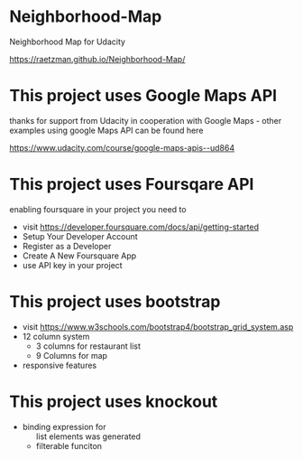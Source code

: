 # Neighborhood-Map
Neighborhood Map for Udacity

https://raetzman.github.io/Neighborhood-Map/

# This project uses Google Maps API
thanks for support from Udacity in cooperation with Google Maps - other examples using google Maps API can be found here

https://www.udacity.com/course/google-maps-apis--ud864

# This project uses Foursqare API
enabling foursquare in your project you need to 
* visit https://developer.foursquare.com/docs/api/getting-started
* Setup Your Developer Account
* Register as a Developer
* Create A New Foursquare App
* use API key in your project

# This project uses bootstrap
* visit https://www.w3schools.com/bootstrap4/bootstrap_grid_system.asp
* 12 column system
    * 3 columns for restaurant list
    * 9 Columns for map
* responsive features

# This project uses knockout
* binding expression for <ul> list elements was generated
* filterable funciton


